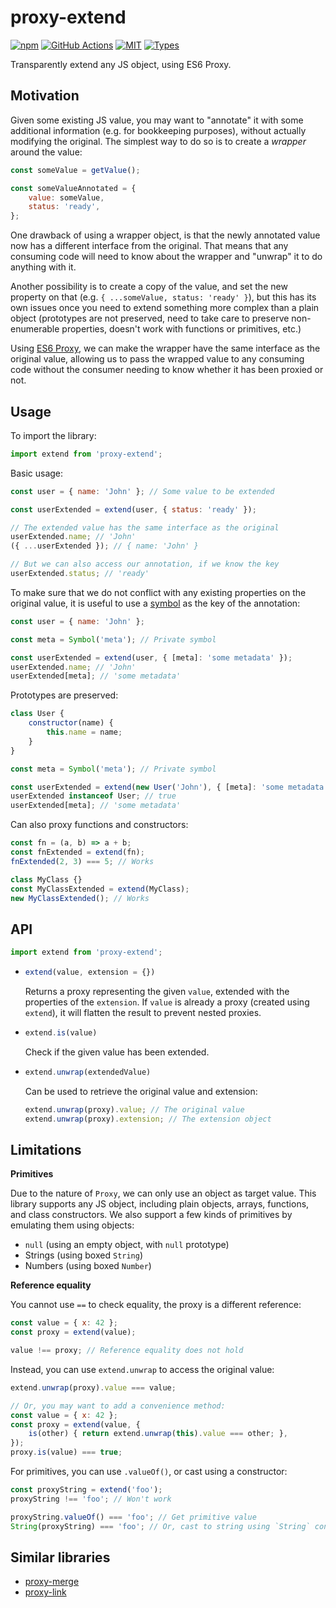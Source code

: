 
# proxy-extend

[![npm](https://img.shields.io/npm/v/proxy-extend.svg)](https://www.npmjs.com/package/proxy-extend)
[![GitHub Actions](https://github.com/mkrause/proxy-extend/actions/workflows/nodejs.yml/badge.svg)](https://github.com/mkrause/proxy-extend/actions)
[![MIT](https://img.shields.io/npm/l/proxy-extend)](https://github.com/mkrause/proxy-extend)
[![Types](https://img.shields.io/npm/types/proxy-extend)](https://github.com/mkrause/proxy-extend)


Transparently extend any JS object, using ES6 Proxy.


## Motivation

Given some existing JS value, you may want to "annotate" it with some additional information (e.g. for bookkeeping purposes), without actually modifying the original. The simplest way to do so is to create a *wrapper* around the value:

```js
const someValue = getValue();

const someValueAnnotated = {
    value: someValue,
    status: 'ready',
};
```

One drawback of using a wrapper object, is that the newly annotated value now has a different interface from the original. That means that any consuming code will need to know about the wrapper and "unwrap" it to do anything with it.

Another possibility is to create a copy of the value, and set the new property on that (e.g. `{ ...someValue, status: 'ready' }`), but this has its own issues once you need to extend something more complex than a plain object (prototypes are not preserved, need to take care to preserve non-enumerable properties, doesn't work with functions or primitives, etc.)

Using [ES6 Proxy](https://developer.mozilla.org/en-US/docs/Web/JavaScript/Reference/Global_Objects/Proxy), we can make the wrapper have the same interface as the original value, allowing us to pass the wrapped value to any consuming code without the consumer needing to know whether it has been proxied or not.


## Usage

To import the library:

```js
import extend from 'proxy-extend';
````

Basic usage:

```js
const user = { name: 'John' }; // Some value to be extended

const userExtended = extend(user, { status: 'ready' });

// The extended value has the same interface as the original
userExtended.name; // 'John'
({ ...userExtended }); // { name: 'John' }

// But we can also access our annotation, if we know the key
userExtended.status; // 'ready'
```

To make sure that we do not conflict with any existing properties on the original value, it is useful to use a [symbol](https://developer.mozilla.org/en-US/docs/Web/JavaScript/Reference/Global_Objects/Symbol) as the key of the annotation:

```js
const user = { name: 'John' };

const meta = Symbol('meta'); // Private symbol

const userExtended = extend(user, { [meta]: 'some metadata' });
userExtended.name; // 'John'
userExtended[meta]; // 'some metadata'
```

Prototypes are preserved:

```js
class User {
    constructor(name) {
        this.name = name;
    }
}

const meta = Symbol('meta'); // Private symbol

const userExtended = extend(new User('John'), { [meta]: 'some metadata' });
userExtended instanceof User; // true
userExtended[meta]; // 'some metadata'
```

Can also proxy functions and constructors:

```js
const fn = (a, b) => a + b;
const fnExtended = extend(fn);
fnExtended(2, 3) === 5; // Works

class MyClass {}
const MyClassExtended = extend(MyClass);
new MyClassExtended(); // Works
```


## API

```js
import extend from 'proxy-extend';
```

* ```js
  extend(value, extension = {})
  ```
  Returns a proxy representing the given `value`, extended with the properties of the `extension`. If `value` is already a proxy (created using `extend`), it will flatten the result to prevent nested proxies.

* ```js
  extend.is(value)
  ```
  Check if the given value has been extended.

* ```js
  extend.unwrap(extendedValue)
  ```
  Can be used to retrieve the original value and extension:
  
  ```js
  extend.unwrap(proxy).value; // The original value
  extend.unwrap(proxy).extension; // The extension object
  ```


## Limitations

**Primitives**

Due to the nature of `Proxy`, we can only use an object as target value. This library supports any JS object, including plain objects, arrays, functions, and class constructors. We also support a few kinds of primitives by emulating them using objects:

* `null` (using an empty object, with `null` prototype)
* Strings (using boxed `String`)
* Numbers (using boxed `Number`)

**Reference equality**

You cannot use `==` to check equality, the proxy is a different reference:

```js
const value = { x: 42 };
const proxy = extend(value);

value !== proxy; // Reference equality does not hold
```

Instead, you can use `extend.unwrap` to access the original value:

```js
extend.unwrap(proxy).value === value;

// Or, you may want to add a convenience method:
const value = { x: 42 };
const proxy = extend(value, {
    is(other) { return extend.unwrap(this).value === other; },
});
proxy.is(value) === true;
```

For primitives, you can use `.valueOf()`, or cast using a constructor:

```js
const proxyString = extend('foo');
proxyString !== 'foo'; // Won't work

proxyString.valueOf() === 'foo'; // Get primitive value
String(proxyString) === 'foo'; // Or, cast to string using `String` constructor
```


## Similar libraries

- [proxy-merge](https://www.npmjs.com/package/proxy-merge)
- [proxy-link](https://www.npmjs.com/package/proxy-link)
